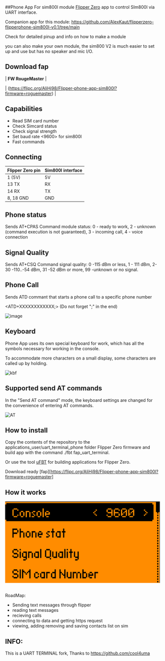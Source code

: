 ##Phone App For sim800l module
[Flipper Zero](https://flipperzero.one/) app to control SIm800l via UART interface.

Companion app for this module:
https://github.com/AlexKaut/flipperzero-flipperphone-sim800l-v0.1/tree/main 

Check for detailed pinup and info on how to make a module

you can also make your own module, the sim800 V2 is much easier to set up and use but has no speaker and mic I/O.
## Download fap
|  **FW RougeMaster** |

| (https://flipc.org/AliHj98/Flipper-phone-app-sim800l?firmware=roguemaster) |

## Capabilities
- Read SIM card number
- Check Simcard status
- Check signal strength
- Set baud rate <9600> for sim800l
- Fast commands

## Connecting
| Flipper Zero pin |Sim800l interface|
| ---------------- | --------------- |
| 1 (5V)           | 5V              |
| 13 TX            | RX              |
| 14 RX            | TX              |
|8, 18 GND         | GND             |

## Phone status
Sends AT+CPAS Command
module status: 0 - ready to work, 2 - unknown (command execution is not guaranteed), 
3 - incoming call, 4 - voice connection

## Signal Quality
Sends AT+CSQ Command
signal quality: 0 -115 dBm or less, 1 - 111 dBm, 2-30 -110..-54 dBm, 31 -52 dBm or more,
99 -unknown or no signal.

## Phone Call
Sends ATD commant that starts a phone call to a specific phone number

<ATD+XXXXXXXXXXXX;> (Do not forget ";" in the end)

![image](https://github.com/AliHj98/Flipper-phone-app-sim800l/assets/99630322/9dffe2c1-a272-4ab1-8879-be632e0f2351)


## Keyboard
Phone App uses its own special keyboard for work, which has all the symbols necessary for working in the console.

To accommodate more characters on a small display, some characters are called up by holding.

![kbf](https://user-images.githubusercontent.com/122148894/212286637-7063f1ee-c6ff-46b9-8dc5-79a5f367fab1.png)

## Supported send AT commands
In the "Send AT command" mode, the keyboard settings are changed for the convenience of entering AT commands.

![AT](https://user-images.githubusercontent.com/122148894/230785072-319fe5c9-deca-49f9-bfe4-5ace89d38d53.png)


## How to install
Copy the contents of the repository to the applications_user/uart_terminal_phone folder Flipper Zero firmware and build app with the command ./fbt fap_uart_terminal.

Or use the tool [uFBT](https://github.com/flipperdevices/flipperzero-ufbt) for building applications for Flipper Zero.

Download ready [fap][https://flipc.org/AliHj98/Flipper-phone-app-sim800l?firmware=roguemaster]

## How it works


![1f](https://github.com/AliHj98/Flipper-phone-app-sim800l/blob/main/photos/Screenshot%202023-12-07%20182019.png)


##

RoadMap:
- Sending text messages through flipper
- reading text messages
- recieving calls
- connecting to data and getting https request
- viewing, adding removing and saving contacts list on sim


## INFO:
This is a UART TERMINAL fork, Thanks to https://github.com/cool4uma
